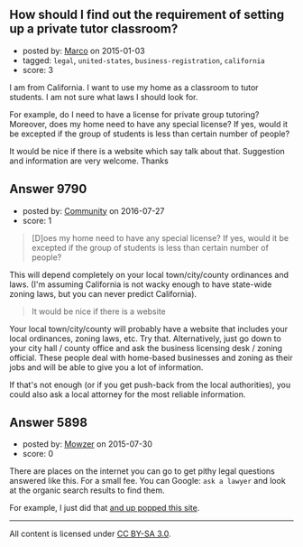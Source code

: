 ## How should I find out the requirement of setting up a private tutor classroom?

- posted by: [Marco](https://stackexchange.com/users/325954/marco) on 2015-01-03
- tagged: `legal`, `united-states`, `business-registration`, `california`
- score: 3

I am from California. I want to use my home as a classroom to tutor students. I am not sure what laws I should look for. 

For example, do I need to have a license for private group tutoring? Moreover, does my home need to have any special license? If yes, would it be excepted if the group of students is less than certain number of people?

It would be nice if there is a website which say talk about that. Suggestion and information are very welcome. Thanks


## Answer 9790

- posted by: [Community](https://stackexchange.com/users/-1/community) on 2016-07-27
- score: 1

> [D]oes my home need to have any special license? If yes, would it be excepted if the group of students is less than certain number of people?

This will depend completely on your local town/city/county ordinances and laws. (I'm assuming California is not wacky enough to have state-wide zoning laws, but you can never predict California).

> It would be nice if there is a website

Your local town/city/county will probably have a website that includes your local ordinances, zoning laws, etc. Try that. Alternatively, just go down to your city hall / county office and ask the business licensing desk / zoning official. These people deal with home-based businesses and zoning as their jobs and will be able to give you a lot of information.

If that's not enough (or if you get push-back from the local authorities), you could also ask a local attorney for the most reliable information.


## Answer 5898

- posted by: [Mowzer](https://stackexchange.com/users/1803081/mowzer) on 2015-07-30
- score: 0

<p>There are places on the internet you can go to get pithy legal questions answered like this. For a small fee. You can Google: <code>ask a lawyer</code> and look at the organic search results to find them.</p>

<p>For example, I just did that <a href="https://www.rocketlawyer.com/legal-advice.rl" rel="nofollow">and up popped this site</a>.</p>




---

All content is licensed under [CC BY-SA 3.0](https://creativecommons.org/licenses/by-sa/3.0/).
